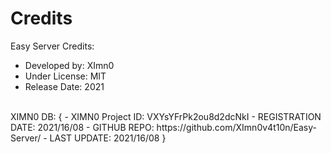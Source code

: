 # Credits

Easy Server Credits:
<br>
  - Developed by: XImn0
  - Under License: MIT
  - Release Date: 2021
 <br>
 XIMN0 DB: {
    - XIMN0 Project ID: VXYsYFrPk2ou8d2dcNkI
    - REGISTRATION DATE: 2021/16/08
    - GITHUB REPO: https://github.com/XImn0v4t10n/Easy-Server/
    - LAST UPDATE: 2021/16/08
 }



